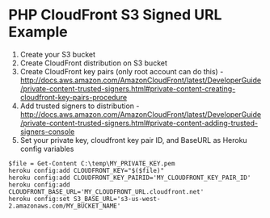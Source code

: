 # PHP CloudFront S3 Signed URL Example

1. Create your S3 bucket
2. Create CloudFront distribution on S3 bucket
3. Create CloudFront key pairs (only root account can do this) - http://docs.aws.amazon.com/AmazonCloudFront/latest/DeveloperGuide/private-content-trusted-signers.html#private-content-creating-cloudfront-key-pairs-procedure
4. Add trusted signers to distribution - http://docs.aws.amazon.com/AmazonCloudFront/latest/DeveloperGuide/private-content-trusted-signers.html#private-content-adding-trusted-signers-console
5. Set your private key, cloudfront key pair ID, and BaseURL as Heroku config variables
```
$file = Get-Content C:\temp\MY_PRIVATE_KEY.pem
heroku config:add CLOUDFRONT_KEY="$($file)"
heroku config:add CLOUDFRONT_KEY_PAIRID='MY_CLOUDFRONT_KEY_PAIR_ID'
heroku config:add CLOUDFRONT_BASE_URL='MY_CLOUDFRONT_URL.cloudfront.net'
heroku config:set S3_BASE_URL='s3-us-west-2.amazonaws.com/MY_BUCKET_NAME'
```
